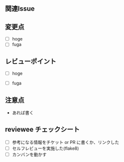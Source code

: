 ## 関連Issue


## 変更点

- [ ] hoge
- [ ] fuga

## レビューポイント

- [ ] hoge
- [ ] fuga


## 注意点
- あれば書く


## reviewee チェックシート
- [ ] 参考になる情報をチケット or PR に書くか、リンクした
- [ ] セルフレビューを実施した(flake8)
- [ ] カンバンを動かす
